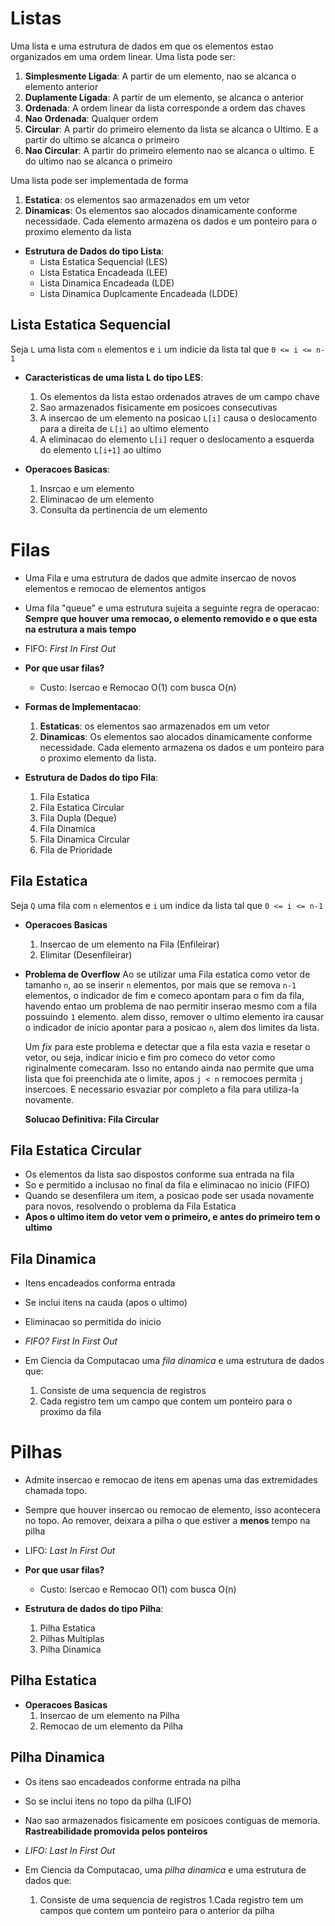 # Listas

Uma lista e uma estrutura de dados em que os elementos estao organizados em uma ordem linear.
Uma lista pode ser:

1. **Simplesmente Ligada**: A partir de um elemento, nao se alcanca o elemento anterior
1. **Duplamente Ligada**: A partir de um elemento, se alcanca o anterior
1. **Ordenada**: A ordem linear da lista corresponde a ordem das chaves
1. **Nao Ordenada**: Qualquer ordem
1. **Circular**: A partir do primeiro elemento da lista se alcanca o Ultimo. E a partir do ultimo se alcanca o primeiro
1. **Nao Circular**: A partir do primeiro elemento nao se alcanca o ultimo. E do ultimo nao se alcanca o primeiro

Uma lista pode ser implementada de forma
1. **Estatica**: os elementos sao armazenados em um vetor
1. **Dinamicas**: Os elementos sao alocados dinamicamente conforme necessidade. Cada elemento armazena os dados e um ponteiro para o proximo elemento da lista

- **Estrutura de Dados do tipo Lista**:
    - Lista Estatica Sequencial (LES)
    - Lista Estatica Encadeada (LEE)
    - Lista Dinamica Encadeada (LDE)
    - Lista Dinamica Duplcamente Encadeada (LDDE)

## Lista Estatica Sequencial

Seja `L` uma lista com `n` elementos e `i` um indicie da lista tal que `0 <= i <= n-1`

- **Caracteristicas de uma lista L do tipo LES**:
    1. Os elementos da lista estao ordenados atraves de um campo chave
    1. Sao armazenados fisicamente em posicoes consecutivas
    1. A insercao de um elemento na posicao `L[i]` causa o deslocamento para a direita de `L[i]` ao ultimo elemento
    1. A eliminacao do elemento `L[i]` requer o deslocamento a esquerda do elemento `L[i+1]` ao ultimo

- **Operacoes Basicas**:
    1. Insrcao e um elemento
    1. Eliminacao de um elemento
    1. Consulta da pertinencia de um elemento

# Filas

- Uma Fila e uma estrutura de dados que admite insercao de novos elementos e remocao de elementos antigos
- Uma fila "queue" e uma estrutura sujeita a seguinte regra de operacao:
    **Sempre que houver uma remocao, o elemento removido e o que esta na estrutura a mais tempo**
- FIFO: *First In First Out*

- **Por que usar filas?**
    - Custo: Isercao e Remocao O(1) com busca O(n)

- **Formas de Implementacao**:
    1. **Estaticas**: os elementos sao armazenados em um vetor
    1. **Dinamicas**: Os elementos sao alocados dinamicamente conforme necessidade. Cada elemento armazena os dados e um ponteiro para o proximo elemento da lista.

- **Estrutura de Dados do tipo Fila**:
    1. Fila Estatica
    1. Fila Estatica Circular
    1. Fila Dupla (Deque)
    1. Fila Dinamica
    1. Fila Dinamica Circular
    1. Fila de Prioridade

## Fila Estatica

Seja `Q` uma fila com `n` elementos e `i` um indice da lista tal que `0 <= i <= n-1`

- **Operacoes Basicas**
    1. Insercao de um elemento na Fila (Enfileirar)
    1. Elimitar (Desenfileirar)

- **Problema de Overflow**
    Ao se utilizar uma Fila estatica como vetor de tamanho `n`, ao se inserir `n` elementos, por mais que se remova `n-1` elementos, o indicador de fim e comeco apontam para o fim da fila, havendo entao um problema de nao permitir inserao mesmo com a fila possuindo `1` elemento. alem disso, remover o ultimo elemento ira causar o indicador de inicio apontar para a posicao `n`, alem dos limites da lista.

    Um *fix* para este problema e detectar que a fila esta vazia e resetar o vetor, ou seja, indicar inicio e fim pro comeco do vetor como riginalmente comecaram. Isso no entando ainda nao permite que uma lista que foi preenchida ate o limite, apos `j < n` remocoes permita `j` insercoes. E necessario esvaziar por completo a fila para utiliza-la novamente.

    **Solucao Definitiva: Fila Circular**

## Fila Estatica Circular

- Os elementos da lista sao dispostos conforme sua entrada na fila
- So e permitido a inclusao no final da fila e eliminacao no inicio (FIFO)
- Quando se desenfilera um item, a posicao pode ser usada novamente para novos, resolvendo o problema da Fila Estatica
- **Apos o ultimo item do vetor vem o primeiro, e antes do primeiro tem o ultimo**

## Fila Dinamica

- Itens encadeados conforma entrada
- Se inclui itens na cauda (apos o ultimo)
- Eliminacao so permitida do inicio
- *FIFO? First In First Out*

- Em Ciencia da Computacao uma *fila dinamica* e uma estrutura de dados que:
    1. Consiste de uma sequencia de registros
    1. Cada registro tem um campo que contem um ponteiro para o proximo da fila

# Pilhas

- Admite insercao e remocao de itens em apenas uma das extremidades chamada topo.

- Sempre que houver insercao ou remocao de elemento, isso acontecera no topo.
    Ao remover, deixara a pilha o que estiver a **menos** tempo na pilha

- LIFO: *Last In First Out*

- **Por que usar filas?**
    - Custo: Isercao e Remocao O(1) com busca O(n)

- **Estrutura de dados do tipo Pilha**:
    1. Pilha Estatica
    1. Pilhas Multiplas
    1. Pilha Dinamica

## Pilha Estatica

- **Operacoes Basicas**
    1. Insercao de um elemento na Pilha
    1. Remocao de um elemento da Pilha

## Pilha Dinamica

- Os itens sao encadeados conforme entrada na pilha
- So se inclui itens no topo da pilha (LIFO)
- Nao sao armazenados fisicamente em posicoes contiguas de memoria.
    **Rastreabilidade promovida pelos ponteiros**
- *LIFO: Last In First Out*


- Em Ciencia da Computacao, uma *pilha dinamica* e uma estrutura de dados que:
    1. Consiste de uma sequencia de registros
    1.Cada registro tem um campos que contem um ponteiro para o anterior da pilha

